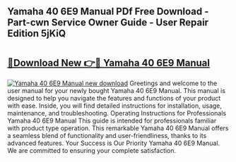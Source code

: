 ## Yamaha 40 6E9 Manual PDf Free Download - Part-cwn Service Owner Guide - User Repair Edition 5jKiQ

# <h2><a href="http://bc6543.oget.top/?id=Yamaha+40+6E9+Manual">🔗Download New 👉🔴 Yamaha 40 6E9 Manual</a></h2>

[![Yamaha 40 6E9 Manual new download](https://i.imgur.com/5g1atiW.png)](http://bc6543.oget.top/?id=Yamaha+40+6E9+Manual)
Greetings and welcome to the user manual for your newly bought Yamaha 40 6E9 Manual. This manual is designed to help you navigate the features and functions of your product with ease. Inside, you will find detailed instructions for installation, usage, maintenance, and troubleshooting. Operating Instructions for Professionals Yamaha 40 6E9 Manual This guide is intended for professionals familiar with product type operation. This remarkable Yamaha 40 6E9 Manual offers a seamless blend of functionality and user-friendliness, thanks to its advanced features. Your Success is Our Priority Yamaha 40 6E9 Manual. We are committed to ensuring your complete satisfaction.
